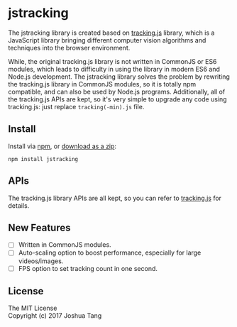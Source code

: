 # jstracking

The jstracking library is created based on [tracking.js](https://trackingjs.com/)
library, which is a JavaScript library bringing different computer vision
algorithms and techniques into the browser environment.

While, the original tracking.js library is not written in CommonJS or ES6 modules,
which leads to difficulty in using the library in modern ES6 and Node.js
development. The jstracking library solves the problem by rewriting the tracking.js
library in CommonJS modules, so it is totally npm compatible, and can also be
used by Node.js programs. Additionally, all of the tracking.js APIs are kept, so
it's very simple to upgrade any code using tracking.js: just replace
`tracking(-min).js` file.

## Install

Install via [npm](https://www.npmjs.com/), or [download as a zip](https://github.com/JoshuaTang/jstracking/archive/master.zip):

```
npm install jstracking
```

## APIs

The tracking.js library APIs are all kept, so you can refer to
[tracking.js](https://trackingjs.com/) for details.

## New Features

- [ ] Written in CommonJS modules.
- [ ] Auto-scaling option to boost performance, especially for large videos/images.
- [ ] FPS option to set tracking count in one second.

## License

The MIT License  
Copyright (c) 2017 Joshua Tang
